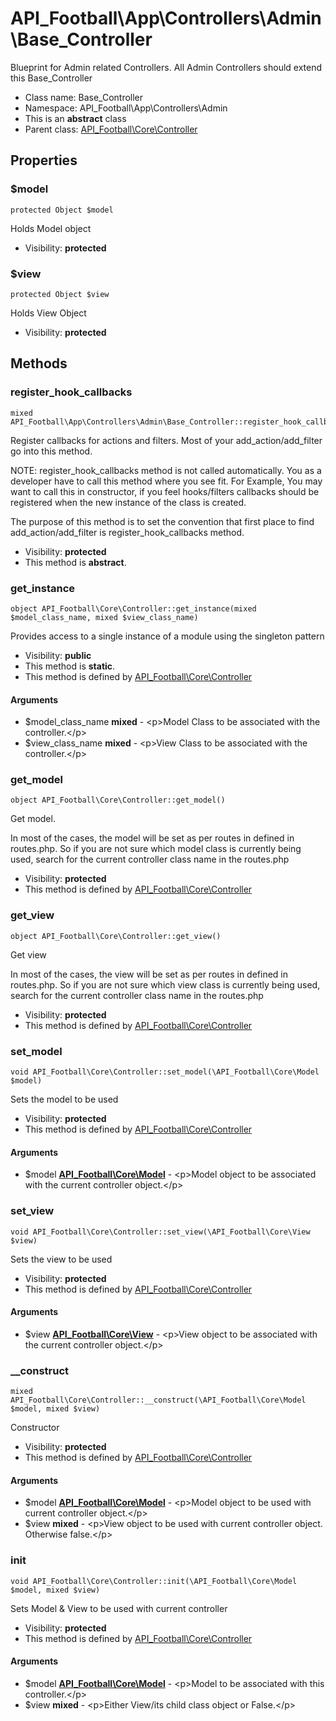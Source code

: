 API_Football\App\Controllers\Admin\Base_Controller
===============

Blueprint for Admin related Controllers. All Admin Controllers should extend this Base_Controller




* Class name: Base_Controller
* Namespace: API_Football\App\Controllers\Admin
* This is an **abstract** class
* Parent class: [API_Football\Core\Controller](API_Football-Core-Controller.md)





Properties
----------


### $model

    protected Object $model

Holds Model object



* Visibility: **protected**


### $view

    protected Object $view

Holds View Object



* Visibility: **protected**


Methods
-------


### register_hook_callbacks

    mixed API_Football\App\Controllers\Admin\Base_Controller::register_hook_callbacks()

Register callbacks for actions and filters. Most of your add_action/add_filter
go into this method.

NOTE: register_hook_callbacks method is not called automatically. You
as a developer have to call this method where you see fit. For Example,
You may want to call this in constructor, if you feel hooks/filters
callbacks should be registered when the new instance of the class
is created.

The purpose of this method is to set the convention that first place to
find add_action/add_filter is register_hook_callbacks method.

* Visibility: **protected**
* This method is **abstract**.




### get_instance

    object API_Football\Core\Controller::get_instance(mixed $model_class_name, mixed $view_class_name)

Provides access to a single instance of a module using the singleton pattern



* Visibility: **public**
* This method is **static**.
* This method is defined by [API_Football\Core\Controller](API_Football-Core-Controller.md)


#### Arguments
* $model_class_name **mixed** - &lt;p&gt;Model Class to be associated with the controller.&lt;/p&gt;
* $view_class_name **mixed** - &lt;p&gt;View Class to be associated with the controller.&lt;/p&gt;



### get_model

    object API_Football\Core\Controller::get_model()

Get model.

In most of the cases, the model will be set as per routes in defined in routes.php.
So if you are not sure which model class is currently being used, search for the
current controller class name in the routes.php

* Visibility: **protected**
* This method is defined by [API_Football\Core\Controller](API_Football-Core-Controller.md)




### get_view

    object API_Football\Core\Controller::get_view()

Get view

In most of the cases, the view will be set as per routes in defined in routes.php.
So if you are not sure which view class is currently being used, search for the
current controller class name in the routes.php

* Visibility: **protected**
* This method is defined by [API_Football\Core\Controller](API_Football-Core-Controller.md)




### set_model

    void API_Football\Core\Controller::set_model(\API_Football\Core\Model $model)

Sets the model to be used



* Visibility: **protected**
* This method is defined by [API_Football\Core\Controller](API_Football-Core-Controller.md)


#### Arguments
* $model **[API_Football\Core\Model](API_Football-Core-Model.md)** - &lt;p&gt;Model object to be associated with the current controller object.&lt;/p&gt;



### set_view

    void API_Football\Core\Controller::set_view(\API_Football\Core\View $view)

Sets the view to be used



* Visibility: **protected**
* This method is defined by [API_Football\Core\Controller](API_Football-Core-Controller.md)


#### Arguments
* $view **[API_Football\Core\View](API_Football-Core-View.md)** - &lt;p&gt;View object to be associated with the current controller object.&lt;/p&gt;



### __construct

    mixed API_Football\Core\Controller::__construct(\API_Football\Core\Model $model, mixed $view)

Constructor



* Visibility: **protected**
* This method is defined by [API_Football\Core\Controller](API_Football-Core-Controller.md)


#### Arguments
* $model **[API_Football\Core\Model](API_Football-Core-Model.md)** - &lt;p&gt;Model object to be used with current controller object.&lt;/p&gt;
* $view **mixed** - &lt;p&gt;View object to be used with current controller object. Otherwise false.&lt;/p&gt;



### init

    void API_Football\Core\Controller::init(\API_Football\Core\Model $model, mixed $view)

Sets Model & View to be used with current controller



* Visibility: **protected**
* This method is defined by [API_Football\Core\Controller](API_Football-Core-Controller.md)


#### Arguments
* $model **[API_Football\Core\Model](API_Football-Core-Model.md)** - &lt;p&gt;Model to be associated with this controller.&lt;/p&gt;
* $view **mixed** - &lt;p&gt;Either View/its child class object or False.&lt;/p&gt;


